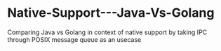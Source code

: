 # Native-Support---Java-Vs-Golang
Comparing Java vs Golang in context of native support by taking IPC through POSIX message queue as an usecase
